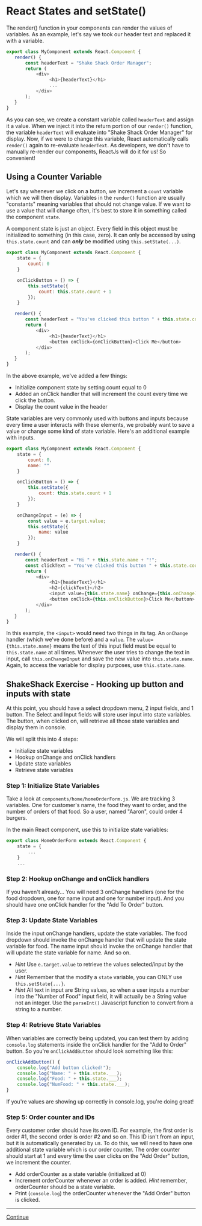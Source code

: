 # React States and setState()

The render() function in your components can render the values of variables. As an example, let's say we took our header text and replaced it with a variable.

```javascript
export class MyComponent extends React.Component {
   render() {
       const headerText = "Shake Shack Order Manager";
       return (
           <div>
                <h1>{headerText}</h1>
                ...
           </div>
       );
   }
}
```

As you can see, we create a constant variable called `headerText` and assign it a value. When we inject it into the return portion of our `render()` function, the variable `headerText` will evaluate into "Shake Shack Order Manager" for display. Now, if we were to change this variable, React automatically calls `render()` again to re-evaluate `headerText`. As developers, we don't have to manually re-render our components, ReactJs will do it for us! So convenient!

## Using a Counter Variable

Let's say whenever we click on a button, we increment a `count` variable which we will then display. Variables in the `render()` function are usually "constants" meaning variables that should not change value. If we want to use a value that will change often, it's best to store it in something called the component `state`.

A component state is just an object. Every field in this object must be initialized to something (in this case, zero). It can only be accessed by using `this.state.count` and can ***only*** be modified using `this.setState(...)`.

```javascript
export class MyComponent extends React.Component {
    state = {
        count: 0
    }

    onClickButton = () => {
        this.setState({
            count: this.state.count + 1
        });
    }

   render() {
       const headerText = "You've clicked this button " + this.state.count + " times!";
       return (
           <div>
                <h1>{headerText}</h1>
                <button onClick={onClickButton}>Click Me</button>
           </div>
       );
   }
}
```

In the above example, we've added a few things:

- Initialize component state by setting count equal to 0
- Added an onClick handler that will increment the count every time we click the button.
- Display the count value in the header

State variables are very commonly used with buttons and inputs because every time a user interacts with these elements, we probably want to save a value or change some kind of state variable. Here's an additional example with inputs.

```javascript
export class MyComponent extends React.Component {
    state = {
        count: 0,
        name: ""
    }

    onClickButton = () => {
        this.setState({
            count: this.state.count + 1
        });
    }

    onChangeInput = (e) => {
        const value = e.target.value;
        this.setState({
            name: value
        });
    }

   render() {
       const headerText = "Hi " + this.state.name + "!";
       const clickText = "You've clicked this button " + this.state.count + " times!";
       return (
           <div>
                <h1>{headerText}</h1>
                <h2>{clickText}</h2>
                <input value={this.state.name} onChange={this.onChangeInput}/>
                <button onClick={this.onClickButton}>Click Me</button>
           </div>
       );
   }
}
```

In this example, the `<input>` would need two things in its tag. An `onChange` handler (which we've done before) and a `value`. The `value={this.state.name}` means the text of this input field must be equal to `this.state.name` at all times. Whenever the user tries to change the text in input, call `this.onChangeInput` and save the new value into `this.state.name`.
Again, to access the variable for display purposes, use `this.state.name`.

## ShakeShack Exercise - Hooking up button and inputs with state

At this point, you should have a select dropdown menu, 2 input fields, and 1 button. The Select and Input fields will store user input into state variables. The button, when clicked on, will retrieve all those state variables and display them in console.

We will split this into 4 steps:

- Initialize state variables
- Hookup onChange and onClick handlers
- Update state variables
- Retrieve state variables

### Step 1: Initialize State Variables

Take a look at `components/home/homeOrderForm.js`.
We are tracking 3 variables. One for customer's name, the food they want to order, and the number of orders of that food. So a user, named "Aaron", could order 4 burgers.

In the main React component, use this to initialize state variables:

```javascript
export class HomeOrderForm extends React.Component {
    state = {
        ...
    }
    ...
```

### Step 2: Hookup onChange and onClick handlers

If you haven't already...
You will need 3 onChange handlers (one for the food dropdown, one for name input and one for number input). And you should have one onClick handler for the "Add To Order" button.

### Step 3: Update State Variables

Inside the input onChange handlers, update the state variables. The food dropdown should invoke the onChange handler that will update the state variable for food. The name input should invoke the onChange handler that will update the state variable for name. And so on.

- *Hint* Use `e.target.value` to retrieve the values selected/input by the user.
- *Hint* Remember that the modify a `state` variable, you can ONLY use `this.setState{...}`.
- *Hint* All text in input are String values, so when a user inputs a number into the "Number of Food" input field, it will actually be a String value not an integer. Use the `parseInt()` Javascript function to convert from a string to a number.

### Step 4: Retrieve State Variables

When variables are correctly being updated, you can test them by adding `console.log` statements inside the onClick handler for the "Add to Order" button. So you're `onClickAddButton` should look something like this:

```javascript
onClickAddButton() {
    console.log("Add button clicked!");
    console.log("Name: " + this.state.___);
    console.log("Food: " + this.state.___);
    console.log("NumFood: " + this.state.___);
}
```

If you're values are showing up correctly in console.log, you're doing great!

### Step 5: Order counter and IDs

Every customer order should have its own ID. For example, the first order is order #1, the second order is order #2 and so on. This ID isn't from an input, but it is automatically generated by us. To do this, we will need to have one additional state variable which is our order counter. The order counter should start at 1 and every time the user clicks on the "Add Order" button, we increment the counter.

- Add orderCounter as a state variable (initialized at 0)
- Increment orderCounter whenever an order is added. *Hint* remember, orderCounter should be a state variable.
- Print (`console.log`) the orderCounter whenever the "Add Order" button is clicked.

---

[Continue](./09_react_lists_and_props.md)

